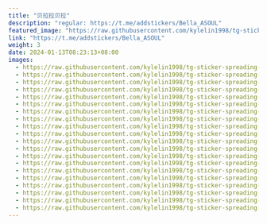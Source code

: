 ```yaml
---
title: "贝拉拉贝拉"
description: "regular: https://t.me/addstickers/Bella_ASOUL"
featured_image: "https://raw.githubusercontent.com/kylelin1998/tg-sticker-spreading-worldwide-images/main/img/2b7f6bfb-8aab-4770-af6b-3c07e8e01102.jpg"
link: "https://t.me/addstickers/Bella_ASOUL"
weight: 3
date: 2024-01-13T08:23:13+08:00
images:
  - https://raw.githubusercontent.com/kylelin1998/tg-sticker-spreading-worldwide-images/main/img/2b7f6bfb-8aab-4770-af6b-3c07e8e01102.jpg
  - https://raw.githubusercontent.com/kylelin1998/tg-sticker-spreading-worldwide-images/main/img/c48e0b59-05b4-4b0e-993a-8669a97b07da.jpg
  - https://raw.githubusercontent.com/kylelin1998/tg-sticker-spreading-worldwide-images/main/img/8fc584f1-b8c1-42aa-b119-30463fc72373.jpg
  - https://raw.githubusercontent.com/kylelin1998/tg-sticker-spreading-worldwide-images/main/img/817063af-4102-4fce-b983-c45a916064f9.jpg
  - https://raw.githubusercontent.com/kylelin1998/tg-sticker-spreading-worldwide-images/main/img/083c8537-976b-423e-81f6-45695c5d3b5a.jpg
  - https://raw.githubusercontent.com/kylelin1998/tg-sticker-spreading-worldwide-images/main/img/8d05923e-b1a0-4fcf-86da-85e5b17ba38f.jpg
  - https://raw.githubusercontent.com/kylelin1998/tg-sticker-spreading-worldwide-images/main/img/7f8f60b8-ed0c-4195-b417-0e4dfdc60184.jpg
  - https://raw.githubusercontent.com/kylelin1998/tg-sticker-spreading-worldwide-images/main/img/356b45a1-9a8c-4dd0-b7cc-d5d6cb1a7321.jpg
  - https://raw.githubusercontent.com/kylelin1998/tg-sticker-spreading-worldwide-images/main/img/83fc16a0-4c13-4a10-a7ed-2c578d59567d.jpg
  - https://raw.githubusercontent.com/kylelin1998/tg-sticker-spreading-worldwide-images/main/img/4738a6fe-3817-40f8-b83c-8e04bae85f3c.jpg
  - https://raw.githubusercontent.com/kylelin1998/tg-sticker-spreading-worldwide-images/main/img/824cb90b-ab20-4222-b3f3-008cca07bd54.jpg
  - https://raw.githubusercontent.com/kylelin1998/tg-sticker-spreading-worldwide-images/main/img/2f76bacf-e351-4bb6-be41-611dd75e7e83.jpg
  - https://raw.githubusercontent.com/kylelin1998/tg-sticker-spreading-worldwide-images/main/img/f1a45163-eaed-4102-8fb0-548a05d0417f.jpg
  - https://raw.githubusercontent.com/kylelin1998/tg-sticker-spreading-worldwide-images/main/img/6b9737bf-f81a-4b5d-a86d-60bf475dc6b7.jpg
  - https://raw.githubusercontent.com/kylelin1998/tg-sticker-spreading-worldwide-images/main/img/766f6869-ccf3-4fab-8d5c-ad7f3275b7a3.jpg
  - https://raw.githubusercontent.com/kylelin1998/tg-sticker-spreading-worldwide-images/main/img/a5abd344-3708-47ea-ad11-e69c3bf41626.jpg
  - https://raw.githubusercontent.com/kylelin1998/tg-sticker-spreading-worldwide-images/main/img/03ebca7f-de6e-4b2f-8075-d3eed0d23efd.jpg
  - https://raw.githubusercontent.com/kylelin1998/tg-sticker-spreading-worldwide-images/main/img/de50cc35-38c5-44cd-99d4-f4a2b46526bc.jpg
  - https://raw.githubusercontent.com/kylelin1998/tg-sticker-spreading-worldwide-images/main/img/d9c2b174-49cd-4432-ba1b-b7cc0b1444cb.jpg
  - https://raw.githubusercontent.com/kylelin1998/tg-sticker-spreading-worldwide-images/main/img/d4186668-f5fd-4b35-bd36-6037f89b362a.jpg
---
```

